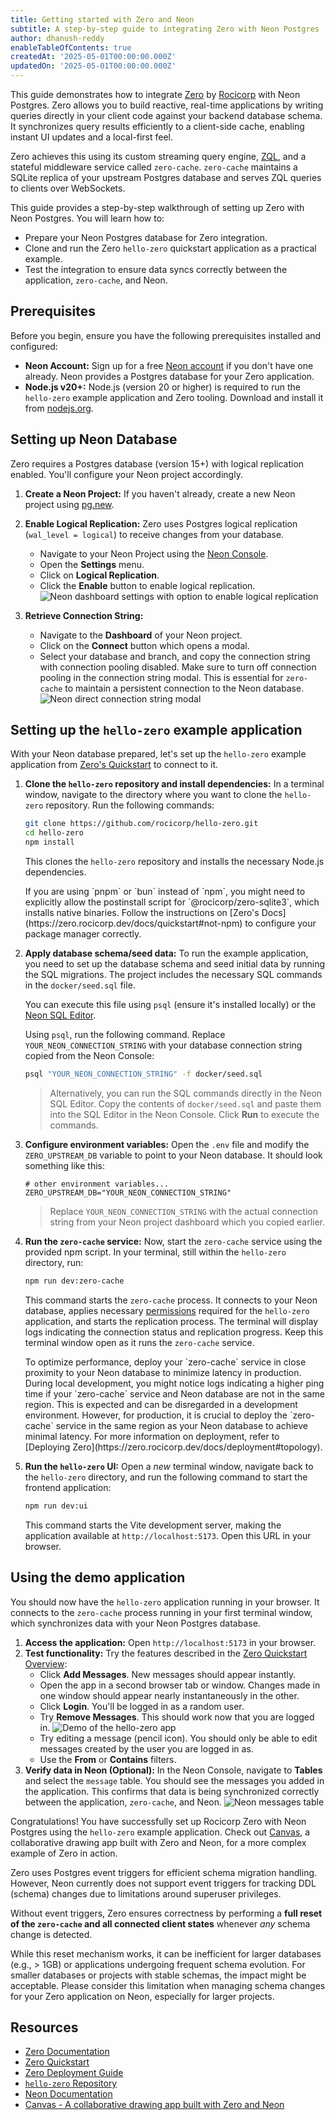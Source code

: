 ```yaml
---
title: Getting started with Zero and Neon
subtitle: A step-by-step guide to integrating Zero with Neon Postgres
author: dhanush-reddy
enableTableOfContents: true
createdAt: '2025-05-01T00:00:00.000Z'
updatedOn: '2025-05-01T00:00:00.000Z'
---
```


This guide demonstrates how to integrate [Zero](https://zero.rocicorp.dev/) by [Rocicorp](https://rocicorp.dev/) with Neon Postgres. Zero allows you to build reactive, real-time applications by writing queries directly in your client code against your backend database schema. It synchronizes query results efficiently to a client-side cache, enabling instant UI updates and a local-first feel.

Zero achieves this using its custom streaming query engine, [ZQL](https://zero.rocicorp.dev/docs/reading-data), and a stateful middleware service called `zero-cache`. `zero-cache` maintains a SQLite replica of your upstream Postgres database and serves ZQL queries to clients over WebSockets.

This guide provides a step-by-step walkthrough of setting up Zero with Neon Postgres. You will learn how to:

- Prepare your Neon Postgres database for Zero integration.
- Clone and run the Zero `hello-zero` quickstart application as a practical example.
- Test the integration to ensure data syncs correctly between the application, `zero-cache`, and Neon.

## Prerequisites

Before you begin, ensure you have the following prerequisites installed and configured:

- **Neon Account:** Sign up for a free [Neon account](https://console.neon.tech/signup) if you don't have one already. Neon provides a Postgres database for your Zero application.
- **Node.js v20+:** Node.js (version 20 or higher) is required to run the `hello-zero` example application and Zero tooling. Download and install it from [nodejs.org](https://nodejs.org).

## Setting up Neon Database

Zero requires a Postgres database (version 15+) with logical replication enabled. You'll configure your Neon project accordingly.

1.  **Create a Neon Project:** If you haven't already, create a new Neon project using [pg.new](https://pg.new).
2.  **Enable Logical Replication:** Zero uses Postgres logical replication (`wal_level = logical`) to receive changes from your database.

    - Navigate to your Neon Project using the [Neon Console](https://console.neon.tech/).
    - Open the **Settings** menu.
    - Click on **Logical Replication**.
    - Click the **Enable** button to enable logical replication.
      ![Neon dashboard settings with option to enable logical replication](/docs/guides/neon-console-settings-logical-replication.png)

3.  **Retrieve Connection String:**
    - Navigate to the **Dashboard** of your Neon project.
    - Click on the **Connect** button which opens a modal.
    - Select your database and branch, and copy the connection string with connection pooling disabled.
      <Admonition type="important">
      Make sure to turn off connection pooling in the connection string modal. This is essential for `zero-cache` to maintain a persistent connection to the Neon database.
      </Admonition>
      ![Neon direct connection string modal](/docs/guides/neon-console-direct-connection-string.png)

## Setting up the `hello-zero` example application

With your Neon database prepared, let's set up the `hello-zero` example application from [Zero's Quickstart](https://zero.rocicorp.dev/docs/quickstart) to connect to it.

1.  **Clone the `hello-zero` repository and install dependencies:**
    In a terminal window, navigate to the directory where you want to clone the `hello-zero` repository. Run the following commands:

    ```bash
    git clone https://github.com/rocicorp/hello-zero.git
    cd hello-zero
    npm install
    ```
    This clones the `hello-zero` repository and installs the necessary Node.js dependencies.

    <Admonition type="note" title="Using non-npm package managers?">
    If you are using `pnpm` or `bun` instead of `npm`, you might need to explicitly allow the postinstall script for `@rocicorp/zero-sqlite3`, which installs native binaries. Follow the instructions on [Zero's Docs](https://zero.rocicorp.dev/docs/quickstart#not-npm) to configure your package manager correctly.
    </Admonition>

2.  **Apply database schema/seed data:**
    To run the example application, you need to set up the database schema and seed initial data by running the SQL migrations. The project includes the necessary SQL commands in the `docker/seed.sql` file.

    You can execute this file using `psql` (ensure it's installed locally) or the [Neon SQL Editor](/docs/get-started-with-neon/query-with-neon-sql-editor).

    Using `psql`, run the following command. Replace `YOUR_NEON_CONNECTION_STRING` with your database connection string copied from the Neon Console:

    ```bash
    psql "YOUR_NEON_CONNECTION_STRING" -f docker/seed.sql
    ```

    > Alternatively, you can run the SQL commands directly in the Neon SQL Editor. Copy the contents of `docker/seed.sql` and paste them into the SQL Editor in the Neon Console. Click **Run** to execute the commands.

3.  **Configure environment variables:**
    Open the `.env` file and modify the `ZERO_UPSTREAM_DB` variable to point to your Neon database. It should look something like this:

    ```env
    # other environment variables...
    ZERO_UPSTREAM_DB="YOUR_NEON_CONNECTION_STRING"
    ```
    > Replace `YOUR_NEON_CONNECTION_STRING` with the actual connection string from your Neon project dashboard which you copied earlier.

4.  **Run the `zero-cache` service:**
    Now, start the `zero-cache` service using the provided npm script. In your terminal, still within the `hello-zero` directory, run:

    ```bash
    npm run dev:zero-cache
    ```
    This command starts the `zero-cache` process. It connects to your Neon database, applies necessary [permissions](https://zero.rocicorp.dev/docs/permissions) required for the `hello-zero` application, and starts the replication process. The terminal will display logs indicating the connection status and replication progress. Keep this terminal window open as it runs the `zero-cache` service.

    <Admonition type="tip" title="Topology">
    To optimize performance, deploy your `zero-cache` service in close proximity to your Neon database to minimize latency in production. During local development, you might notice logs indicating a higher ping time if your `zero-cache` service and Neon database are not in the same region. This is expected and can be disregarded in a development environment. However, for production, it is crucial to deploy the `zero-cache` service in the same region as your Neon database to achieve minimal latency. For more information on deployment, refer to [Deploying Zero](https://zero.rocicorp.dev/docs/deployment#topology).
    </Admonition>

5.  **Run the `hello-zero` UI:**
    Open a *new* terminal window, navigate back to the `hello-zero` directory, and run the following command to start the frontend application:
    ```bash
    npm run dev:ui
    ```
    This command starts the Vite development server, making the application available at `http://localhost:5173`. Open this URL in your browser.

## Using the demo application

You should now have the `hello-zero` application running in your browser. It connects to the `zero-cache` process running in your first terminal window, which synchronizes data with your Neon Postgres database.

1.  **Access the application:** Open `http://localhost:5173` in your browser.
2.  **Test functionality:** Try the features described in the [Zero Quickstart Overview](https://zero.rocicorp.dev/docs/quickstart#quick-overview):
    *   Click **Add Messages**. New messages should appear instantly.
    *   Open the app in a second browser tab or window. Changes made in one window should appear nearly instantaneously in the other.
    *   Click **Login**. You'll be logged in as a random user.
    *   Try **Remove Messages**. This should work now that you are logged in.
        ![Demo of the hello-zero app](/docs/guides/hello-zero-demo.gif)
    *   Try editing a message (pencil icon). You should only be able to edit messages created by the user you are logged in as.
    *   Use the **From** or **Contains** filters.
3.  **Verify data in Neon (Optional):** In the Neon Console, navigate to **Tables** and select the `message` table. You should see the messages you added in the application. This confirms that data is being synchronized correctly between the application, `zero-cache`, and Neon.
    ![Neon messages table](/docs/guides/zero-message-table.png)

Congratulations! You have successfully set up Rocicorp Zero with Neon Postgres using the `hello-zero` example application. Check out [Canvas](https://github.com/neondatabase-labs/canvas), a collaborative drawing app built with Zero and Neon, for a more complex example of Zero in action.

<Admonition type="note" title="Schema Changes">
Zero uses Postgres event triggers for efficient schema migration handling. However, Neon currently does not support event triggers for tracking DDL (schema) changes due to limitations around superuser privileges.

Without event triggers, Zero ensures correctness by performing a **full reset of the `zero-cache` and all connected client states** whenever *any* schema change is detected.

While this reset mechanism works, it can be inefficient for larger databases (e.g., > 1GB) or applications undergoing frequent schema evolution. For smaller databases or projects with stable schemas, the impact might be acceptable. Please consider this limitation when managing schema changes for your Zero application on Neon, especially for larger projects.
</Admonition>

## Resources

- [Zero Documentation](https://zero.rocicorp.dev/docs)
- [Zero Quickstart](https://zero.rocicorp.dev/docs/quickstart)
- [Zero Deployment Guide](https://zero.rocicorp.dev/docs/deployment)
- [`hello-zero` Repository](https://github.com/rocicorp/hello-zero)
- [Neon Documentation](/docs)
- [Canvas - A collaborative drawing app built with Zero and Neon](https://github.com/neondatabase-labs/canvas)

<NeedHelp/>
